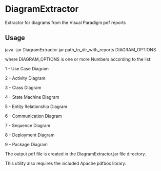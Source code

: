 DiagramExtractor
================

Extractor for diagrams from the Visual Paradigm pdf reports

Usage
---------------

java -jar DiagramExtractor.jar path_to_dir_with_reports DIAGRAM_OPTIONS

where DIAGRAM_OPTIONS is one or more Numbers according to the list:

1 - Use Case Diagram

2 - Activity Diagram

3 - Class Diagram

4 - State Machine Diagram

5 - Entity Relationship Diagram

6 - Communication Diagram

7 - Sequence Diagram

8 - Deployment Diagram

9 - Package Diagram


The output pdf file is created in the DiagramExtractor.jar file directory.

This utility also requires the included Apache pdfbox library.
